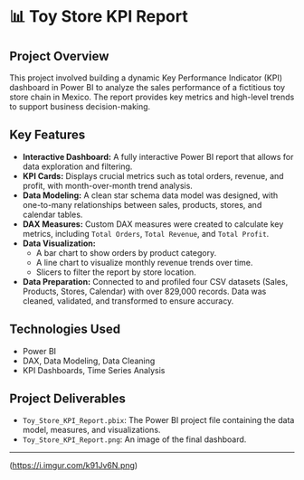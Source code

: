# 📊 Toy Store KPI Report

## Project Overview
This project involved building a dynamic Key Performance Indicator (KPI) dashboard in Power BI to analyze the sales performance of a fictitious toy store chain in Mexico. The report provides key metrics and high-level trends to support business decision-making.

## Key Features
- **Interactive Dashboard:** A fully interactive Power BI report that allows for data exploration and filtering.
- **KPI Cards:** Displays crucial metrics such as total orders, revenue, and profit, with month-over-month trend analysis.
- **Data Modeling:** A clean star schema data model was designed, with one-to-many relationships between sales, products, stores, and calendar tables.
- **DAX Measures:** Custom DAX measures were created to calculate key metrics, including `Total Orders`, `Total Revenue`, and `Total Profit`.
- **Data Visualization:**
  - A bar chart to show orders by product category.
  - A line chart to visualize monthly revenue trends over time.
  - Slicers to filter the report by store location.
- **Data Preparation:** Connected to and profiled four CSV datasets (Sales, Products, Stores, Calendar) with over 829,000 records. Data was cleaned, validated, and transformed to ensure accuracy.

## Technologies Used
- Power BI
- DAX, Data Modeling, Data Cleaning
- KPI Dashboards, Time Series Analysis

## Project Deliverables
- `Toy_Store_KPI_Report.pbix`: The Power BI project file containing the data model, measures, and visualizations.
- `Toy_Store_KPI_Report.png`: An image of the final dashboard.

---
(https://i.imgur.com/k91Jv6N.png)
